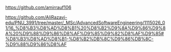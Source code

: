 
https://github.com/amirrauf106

https://github.com/AliRazavi-edu/PNU_3991/tree/master/_MSc/AdvancedSoftwareEngineering/1115026_01/16_%D8%B3%D8%AD%D8%B1%20%D8%B2%D9%8A%D9%86%D9%8A%20%D9%88%D9%86%D8%AF%D9%85%D9%82%D8%AF%D9%85#%D8%B3%D8%AD%D8%B1-%D8%B2%DB%8C%D9%86%DB%8C-%D9%88%D9%86%D8%AF
